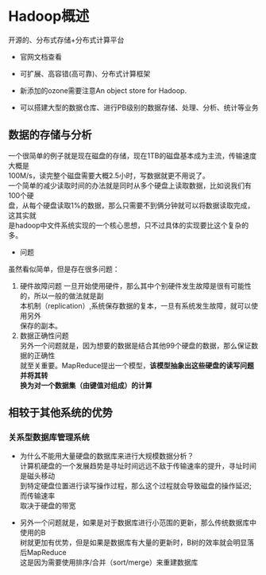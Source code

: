 # Hadoop概述  

开源的、分布式存储+分布式计算平台  

* 官网文档查看  

* 可扩展、高容错(高可靠)、分布式计算框架  

* 新添加的ozone需要注意An object store for Hadoop.  

* 可以搭建大型的数据仓库、进行PB级别的数据存储、处理、分析、统计等业务  

## 数据的存储与分析  

一个很简单的例子就是现在磁盘的存储，现在1TB的磁盘基本成为主流，传输速度大概是  
100M/s，读完整个磁盘需要大概2.5小时，写数据就更不用说了。  
一个简单的减少读取时间的办法就是同时从多个硬盘上读取数据，比如说我们有100个硬  
盘，从每个硬盘读取1%的数据，那么只需要不到俩分钟就可以将数据读取完成，这其实就  
是hadoop中文件系统实现的一个核心思想，只不过具体的实现要比这个复杂的多。  

* 问题  

虽然看似简单，但是存在很多问题：  
1. 硬件故障问题
一旦开始使用硬件，那么其中个别硬件发生故障是很有可能性的，所以一般的做法就是副  
本机制（replication）,系统保存数据的复本，一旦有系统发生故障，就可以使用另外  
保存的副本。
2. 数据正确性问题  
另外一个问题就是，因为想要的数据是结合其他99个硬盘的数据，那么保证数据的正确性  
就至关重要。MapReduce提出一个模型，**该模型抽象出这些硬盘的读写问题并将其转  
换为对一个数据集（由键值对组成）的计算**  

## 相较于其他系统的优势  

### 关系型数据库管理系统  

* 为什么不能用大量硬盘的数据库来进行大规模数据分析？  
计算机硬盘的一个发展趋势是寻址时间远远不敌于传输速率的提升，寻址时间是磁头移动  
到特定硬盘位置进行读写操作过程，那么这个过程就会导致磁盘的操作延迟;而传输速率  
取决于硬盘的带宽  

* 另外一个问题就是，如果是对于数据库进行小范围的更新，那么传统数据库中使用的B  
树就更加有优势，但是如果是数据库有大量的更新时，B树的效率就会明显落后MapReduce  
这是因为需要使用排序/合并（sort/merge）来重建数据库
